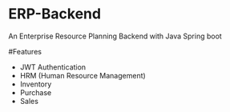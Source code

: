 # ERP-Backend
An Enterprise Resource Planning Backend with Java Spring boot

#Features
* JWT Authentication 
* HRM (Human Resource Management)
* Inventory
* Purchase 
* Sales
